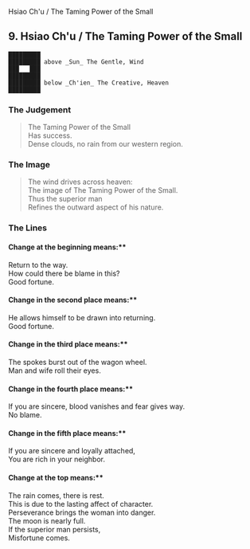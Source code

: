 Hsiao Ch'u / The Taming Power of the Small
## 9. Hsiao Ch'u / The Taming Power of the Small
    █████████
    █████████ above _Sun_ The Gentle, Wind  
    ███   ███
    █████████
    █████████ below _Ch'ien_ The Creative, Heaven  
    █████████
### The Judgement
> The Taming Power of the Small  
 Has success.  
 Dense clouds, no rain from our western region.
### The Image
> The wind drives across heaven:  
 The image of The Taming Power of the Small.  
 Thus the superior man  
 Refines the outward aspect of his nature.
### The Lines

#### Change at the beginning means:**  
 Return to the way.  
 How could there be blame in this?  
 Good fortune.
#### Change in the second place means:**  
 He allows himself to be drawn into returning.  
 Good fortune.
#### Change in the third place means:**  
 The spokes burst out of the wagon wheel.  
 Man and wife roll their eyes.
#### Change in the fourth place means:**  
 If you are sincere, blood vanishes and fear gives way.  
 No blame.
#### Change in the fifth place means:**  
 If you are sincere and loyally attached,  
 You are rich in your neighbor.
#### Change at the top means:**  
 The rain comes, there is rest.  
 This is due to the lasting affect of character.  
 Perseverance brings the woman into danger.  
 The moon is nearly full.  
 If the superior man persists,  
 Misfortune comes.



